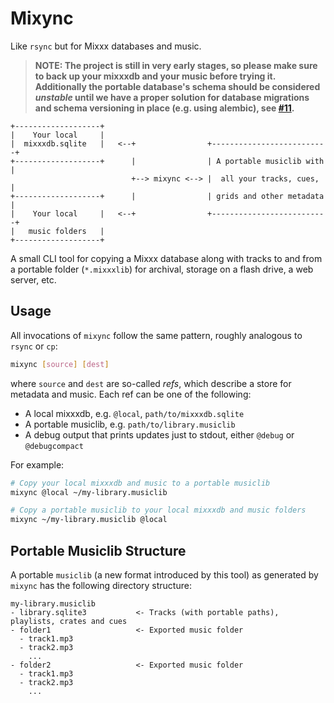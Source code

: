 # Mixync

Like `rsync` but for Mixxx databases and music.

> **NOTE: The project is still in very early stages, so please make sure to back up your mixxxdb and your music before trying it. Additionally the portable database's schema should be considered _unstable_ until we have a proper solution for database migrations and schema versioning in place (e.g. using alembic), see [#11](https://github.com/fwcd/mixync/issues/11).**

```
+-------------------+
|    Your local     |
|  mixxxdb.sqlite   |   <--+                +--------------------------+
+-------------------+      |                | A portable musiclib with |
                           +--> mixync <--> |  all your tracks, cues,  |
+-------------------+      |                | grids and other metadata |
|    Your local     |   <--+                +--------------------------+
|   music folders   |
+-------------------+
```

A small CLI tool for copying a Mixxx database along with tracks to and from a portable folder (`*.mixxxlib`) for archival, storage on a flash drive, a web server, etc.

## Usage

All invocations of `mixync` follow the same pattern, roughly analogous to `rsync` or `cp`:

```sh
mixync [source] [dest]
```

where `source` and `dest` are so-called _refs_, which describe a store for metadata and music. Each ref can be one of the following:

- A local mixxxdb, e.g. `@local`, `path/to/mixxxdb.sqlite`
- A portable musiclib, e.g. `path/to/library.musiclib`
- A debug output that prints updates just to stdout, either `@debug` or `@debugcompact`

For example:

```sh
# Copy your local mixxxdb and music to a portable musiclib
mixync @local ~/my-library.musiclib
```

```sh
# Copy a portable musiclib to your local mixxxdb and music folders
mixync ~/my-library.musiclib @local
```

## Portable Musiclib Structure

A portable `musiclib` (a new format introduced by this tool) as generated by `mixync` has the following directory structure:

```
my-library.musiclib
- library.sqlite3           <- Tracks (with portable paths), playlists, crates and cues
- folder1                   <- Exported music folder
  - track1.mp3
  - track2.mp3
    ...
- folder2                   <- Exported music folder
  - track1.mp3
  - track2.mp3
    ...
```
